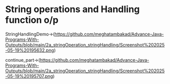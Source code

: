 # String operations and Handling function o/p

StringHandlingDemo->(https://github.com/meghatambakad/Advance-Java-Programs-With-Outputs/blob/main/2a_stringOperation_stringHandling/Screenshot%202025-05-19%20195632.png)

continue_part->(https://github.com/meghatambakad/Advance-Java-Programs-With-Outputs/blob/main/2a_stringOperation_stringHandling/Screenshot%202025-05-19%20195707.png)
